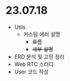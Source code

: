 # 23.07.18

- Utils
  - 커스텀 에러 설명
    - ~~흐름~~
    - ~~세부 설명~~
- ERD 분석 및 고민 정리
- Web RTC 스터디
- User 코드 작성
